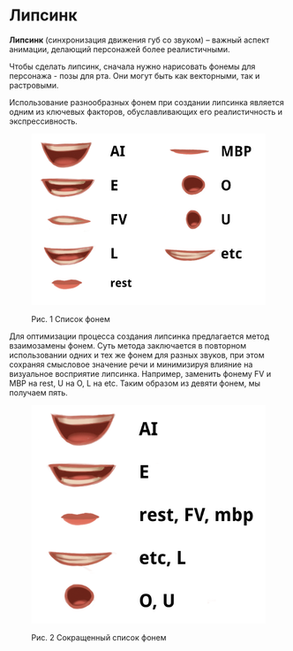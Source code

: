# Липсинк

**Липсинк** (синхронизация движения губ со звуком) – важный аспект анимации, делающий персонажей более реалистичными.

Чтобы сделать липсинк, сначала нужно нарисовать фонемы для персонажа - позы для рта. Они могут быть как векторными, так и растровыми.&#x20;

Использование разнообразных фонем при создании липсинка является одним из ключевых факторов, обуславливающих его реалистичность и экспрессивность.

<figure><img src="../.gitbook/assets/lips-fullpng (1).png" alt=""><figcaption><p>Рис. 1 Список фонем</p></figcaption></figure>

Для оптимизации процесса создания липсинка предлагается метод взаимозамены фонем. Суть метода заключается в повторном использовании одних и тех же фонем для разных звуков, при этом сохраняя смысловое значение речи и минимизируя влияние на визуальное восприятие липсинка. Например, заменить фонему FV и MBP на rest, U на O, L на etc. Таким образом из девяти фонем, мы получаем пять.

<figure><img src="../.gitbook/assets/lips-short.png" alt=""><figcaption><p>Рис. 2 Сокращенный список фонем</p></figcaption></figure>
